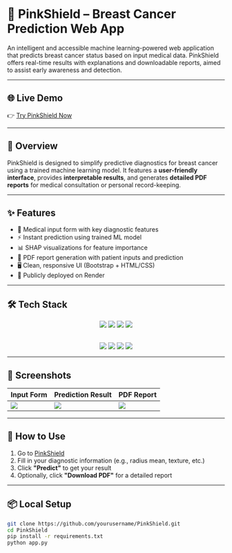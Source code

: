 # 🎀 PinkShield – Breast Cancer Prediction Web App

An intelligent and accessible machine learning-powered web application that predicts breast cancer status based on input medical data. PinkShield offers real-time results with explanations and downloadable reports, aimed to assist early awareness and detection.

---

## 🌐 Live Demo

👉 [Try PinkShield Now](https://pinkshield.onrender.com/)

---

## 🧠 Overview

PinkShield is designed to simplify predictive diagnostics for breast cancer using a trained machine learning model. It features a **user-friendly interface**, provides **interpretable results**, and generates **detailed PDF reports** for medical consultation or personal record-keeping.

---

## ✨ Features

- 📝 Medical input form with key diagnostic features
- ⚡ Instant prediction using trained ML model
- 📊 SHAP visualizations for feature importance
- 📄 PDF report generation with patient inputs and prediction
- 🖥️ Clean, responsive UI (Bootstrap + HTML/CSS)
- 🔗 Publicly deployed on Render

---

## 🛠 Tech Stack

<div align="center">
  <img src="https://skillicons.dev/icons?i=python" />
  <img src="https://skillicons.dev/icons?i=flask" />
  <img src="https://skillicons.dev/icons?i=html,css" />
  <img src="https://skillicons.dev/icons?i=bootstrap" />
</div>

<br/>

<p align="center">
  <img src="https://img.shields.io/badge/Scikit--learn-F7931E?style=for-the-badge&logo=scikit-learn&logoColor=white" />
  <img src="https://img.shields.io/badge/XGBoost-DC143C?style=for-the-badge" />
  <img src="https://img.shields.io/badge/SHAP-007ACC?style=for-the-badge&logo=python&logoColor=white" />
  <img src="https://img.shields.io/badge/Render%20Deployment-3A3A3A?style=for-the-badge&logo=render&logoColor=white" />
</p>

---

## 📸 Screenshots

| Input Form | Prediction Result | PDF Report |
|------------|-------------------|------------|
| ![](https://user-images.githubusercontent.com/yourusername/form.png) | ![](https://user-images.githubusercontent.com/yourusername/result.png) | ![](https://user-images.githubusercontent.com/yourusername/pdf-report.png) |

---

## 🚀 How to Use

1. Go to [PinkShield](https://pinkshield.onrender.com/predict)
2. Fill in your diagnostic information (e.g., radius mean, texture, etc.)
3. Click **"Predict"** to get your result
4. Optionally, click **"Download PDF"** for a detailed report

---

## 📦 Local Setup

```bash
git clone https://github.com/yourusername/PinkShield.git
cd PinkShield
pip install -r requirements.txt
python app.py


